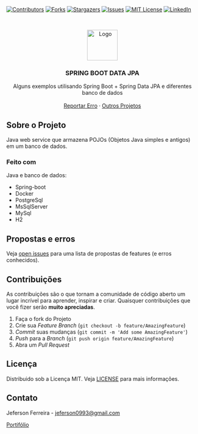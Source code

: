 
[![Contributors][contributors-shield]][contributors-url]
[![Forks][forks-shield]][forks-url]
[![Stargazers][stars-shield]][stars-url]
[![Issues][issues-shield]][issues-url]
[![MIT License][license-shield]][license-url]
[![LinkedIn][linkedin-shield]][linkedin-url]


<br />
<p align="center">
  <a href="https://github.com/othneildrew/Best-README-Template">
    <a href="https://github.com/jeferson0993/wallet">
    <img src="https://user-images.githubusercontent.com/29678099/102724065-83263880-42eb-11eb-8625-37935126a86e.png" alt="Logo" width="80" height="80">
  </a>

  <h3 align="center">SPRING BOOT DATA JPA</h3>

  <p align="center">
Alguns exemplos utilisando Spring Boot + Spring Data JPA e diferentes banco de dados
    <br />
    <br />
    <a href="https://github.com/jeferson0993/spring-boot-data-jpa/issues">Reportar Erro</a>
    ·
    <a href="http://jeferson0993.github.io/">Outros Projetos</a>
  </p>
</p>

<!-- ABOUT THE PROJECT -->
## Sobre o Projeto

Java web service que armazena POJOs (Objetos Java simples e antigos) em um banco de dados.

### Feito com
Java e banco de dados:
* Spring-boot
* Docker
* PostgreSql
* MsSqlServer
* MySql
* H2


<!-- ROADMAP -->
## Propostas e erros

Veja [open issues](https://github.com/jeferson0993/spring-boot-data-jpa/issues) para uma lista de propostas de features (e erros conhecidos).


<!-- CONTRIBUTING -->
## Contribuições

As contribuições são o que tornam a comunidade de código aberto um lugar incrível para aprender, inspirar e criar. Quaisquer contribuições que você fizer serão **muito apreciadas**.

1. Faça o fork do Projeto
2. Crie sua _Feature Branch_ (`git checkout -b feature/AmazingFeature`)
3. _Commit_ suas mudanças (`git commit -m 'Add some AmazingFeature'`)
4. _Push_ para a _Branch_ (`git push origin feature/AmazingFeature`)
5. Abra um _Pull Request_



<!-- LICENSE -->
## Licença

Distribuido sob a Licença MIT. Veja [LICENSE](https://github.com/jeferson0993/spring-boot-data-jpa/blob/main/LICENSE) para mais informações.



<!-- CONTACT -->
## Contato

Jeferson Ferreira - jeferson0993@gmail.com

[Portifólio](http://jeferson0993.github.io/)



<!-- MARKDOWN LINKS & IMAGES -->
<!-- https://www.markdownguide.org/basic-syntax/#reference-style-links -->
[contributors-shield]: https://img.shields.io/github/contributors/jeferson0993/spring-boot-data-jpa.svg?style=flat-square
[contributors-url]: https://github.com/jeferson0993/spring-boot-data-jpa/graphs/contributors
[forks-shield]: https://img.shields.io/github/forks/jeferson0993/spring-boot-data-jpa.svg?style=flat-square
[forks-url]: https://github.com/jeferson0993/spring-boot-data-jpa/network/members
[stars-shield]: https://img.shields.io/github/stars/jeferson0993/spring-boot-data-jpa.svg?style=flat-square
[stars-url]: https://github.com/jeferson0993/spring-boot-data-jpa/stargazers
[issues-shield]: https://img.shields.io/github/issues/jeferson0993/spring-boot-data-jpa.svg?style=flat-square
[issues-url]: https://github.com/jeferson0993/spring-boot-data-jpa/issues
[license-shield]: https://img.shields.io/github/license/jeferson0993/spring-boot-data-jpa.svg?style=flat-square
[license-url]: https://github.com/jeferson0993/spring-boot-data-jpa/blob/main/LICENSE
[linkedin-shield]: https://img.shields.io/badge/-LinkedIn-black.svg?style=flat-square&logo=linkedin&colorB=555
[linkedin-url]: https://www.linkedin.com/in/jeferson-ferreira-4a036b143/
[home-screenshot]: https://user-images.githubusercontent.com/29678099/71330655-f47eb000-250c-11ea-8f5c-3069b4c708f7.png
[add-screenshot]: https://user-images.githubusercontent.com/29678099/71330627-db75ff00-250c-11ea-8fe5-a2c1a02c1550.png
